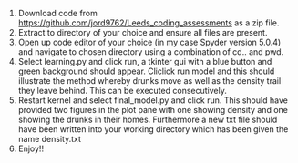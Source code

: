 1. Download code from https://github.com/jord9762/Leeds_coding_assessments as a zip file.
2. Extract to directory of your choice and ensure all files are present.
3. Open up code editor of your choice (in my case Spyder version 5.0.4) and navigate to chosen directory using a combination of cd.. and pwd.
4. Select learning.py and click run, a tkinter gui with a blue button and green background should appear. Cliclick run model and this should illustrate the method whereby drunks move as well as the density trail they leave behind. This can be executed consecutively.
5. Restart kernel and select final_model.py and click run. This should have provided two figures in the plot pane with one showing density and one showing the drunks in their homes. Furthermore a new txt file should have been written into your working directory which has been given the name density.txt
6. Enjoy!!
